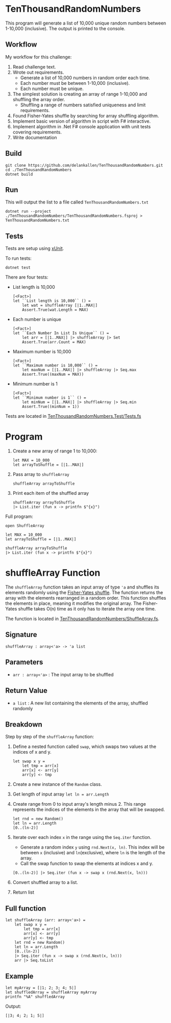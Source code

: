 # TenThousandRandomNumbers
This program will generate a list of 10,000 unique random numbers between 1-10,000 (inclusive).
The output is printed to the console.

## Workflow
My workflow for this challenge:

1. Read challenge text.
2. Wrote out requirements.
    * Generate a list of 10,000 numbers in random order each time.
    * Each number must be between 1-10,000 (inclusive).
    * Each number must be unique.
3. The simplest solution is creating an array of range 1-10,000 and shuffling the array order.
    * Shuffling a range of numbers satisfied uniqueness and limit requirements.
4. Found Fisher-Yates shuffle by searching for array shuffling algorithm.
5. Implement basic version of algorithm in script with F# interactive.
6. Implement algorithm in .Net F# console application with unit tests covering requirements.
7. Write documentation

## Build
```
git clone https://github.com/delankallen/TenThousandRandomNumbers.git
cd ./TenThousandRandomNumbers
dotnet build
```

## Run

This will output the list to a file called `TenThousandRandomNumbers.txt`

```
dotnet run --project ./TenThousandRandomNumbers/TenThousandRandomNumbers.fsproj > TenThousandRandomNumbers.txt
```

## Tests
Tests are setup using [xUnit](https://xunit.net/). 

To run tests:

```
dotnet test
```

There are four tests:
 * List length is 10,000
    ```F#
    [<Fact>]
    let ``List length is 10,000`` () =
        let wat = shuffleArray [|1..MAX|]
        Assert.True(wat.Length = MAX)
    ```
 * Each number is unique
    ```F#
    [<Fact>]
    let ``Each Number In List Is Unique`` () =
        let arr = [|1..MAX|] |> shuffleArray |> Set
        Assert.True(arr.Count = MAX)
    ```
 * Maximum number is 10,000
    ```F#
    [<Fact>]
    let ``Maximum number is 10,000`` () =
        let maxNum = [|1..MAX|] |> shuffleArray |> Seq.max
        Assert.True((maxNum = MAX))
    ```
 * Minimum number is 1 
    ```F#
    [<Fact>]
    let ``Minimum number is 1`` () =
        let minNum = [|1..MAX|] |> shuffleArray |> Seq.min
        Assert.True((minNum = 1))
    ```

Tests are located in [TenThousandRandomNumbers.Test/Tests.fs](./TenThousandRandomNumbers.Test/Tests.fs)

# Program

1. Create a new array of range 1 to 10,000: 
    ```F#
    let MAX = 10_000
    let arrayToShuffle = [|1..MAX|]
    ```
2. Pass array to `shuffleArray`
    ```F#
    shuffleArray arrayToShuffle
    ```
3. Print each item of the shuffled array
    ```F#
    shuffleArray arrayToShuffle
    |> List.iter (fun x -> printfn $"{x}")
    ```

Full program:

    open ShuffleArray

    let MAX = 10_000
    let arrayToShuffle = [|1..MAX|]

    shuffleArray arrayToShuffle
    |> List.iter (fun x -> printfn $"{x}")
        
# shuffleArray Function

The `shuffleArray` function takes an input array of type `'a` and shuffles its elements randomly using the [Fisher-Yates shuffle](https://en.wikipedia.org/wiki/Fisher%E2%80%93Yates_shuffle). The function returns the array with the elements rearranged in a random order. This function shuffles the elements in place, meaning it modifies the original array. The Fisher-Yates shuffle takes O(n) time as it only has to iterate the array one time.

The function is located in [TenThousandRandomNumbers/ShuffleArray.fs](TenThousandRandomNumbers/ShuffleArray.fs).

## Signature

```F#
shuffleArray : array<'a> -> 'a list
```

## Parameters

* `arr : array<'a>` : The input array to be shuffled

## Return Value

* `a list` : A new list containing the elements of the array, shuffled randomly

## Breakdown

Step by step of the `shuffleArray` function:

1. Define a nested function called `swap`, which swaps two values at the indices of x and y.
    ```F#
    let swap x y =
        let tmp = arr[x]
        arr[x] <- arr[y]
        arr[y] <- tmp
    ```
2. Create a new instance of the `Random` class.
3. Get length of input array `let ln = arr.Length`
4. Create range from 0 to input array's length minus 2. This range represents the indices of the elements in the array that will be swapped.
    ```F#
    let rnd = new Random()
    let ln = arr.Length
    [0..(ln-2)]
    ```
5. Iterate over each index `x` in the range using the `Seq.iter` function.
    * Generate a random index `y` using `rnd.Next(x, ln)`. This index will be between `x` (inclusive) and `ln`(exclusive), where `ln` is the length of the array.
    * Call the swap function to swap the elements at indices x and y.

    ```F#
    [0..(ln-2)] |> Seq.iter (fun x -> swap x (rnd.Next(x, ln))) 
    ```
6. Convert shuffled array to a list.
7. Return list

## Full function

```F#
let shuffleArray (arr: array<'a>) =
    let swap x y = 
        let tmp = arr[x]
        arr[x] <- arr[y]
        arr[y] <- tmp
    let rnd = new Random()
    let ln = arr.Length
    [0..(ln-2)]
    |> Seq.iter (fun x -> swap x (rnd.Next(x, ln))) 
    arr |> Seq.toList
``` 

## Example

```F#
let myArray = [|1; 2; 3; 4; 5|]
let shuffledArray = shuffleArray myArray
printfn "%A" shuffledArray
```

Output:
```F#
[|3; 4; 2; 1; 5|]
```

